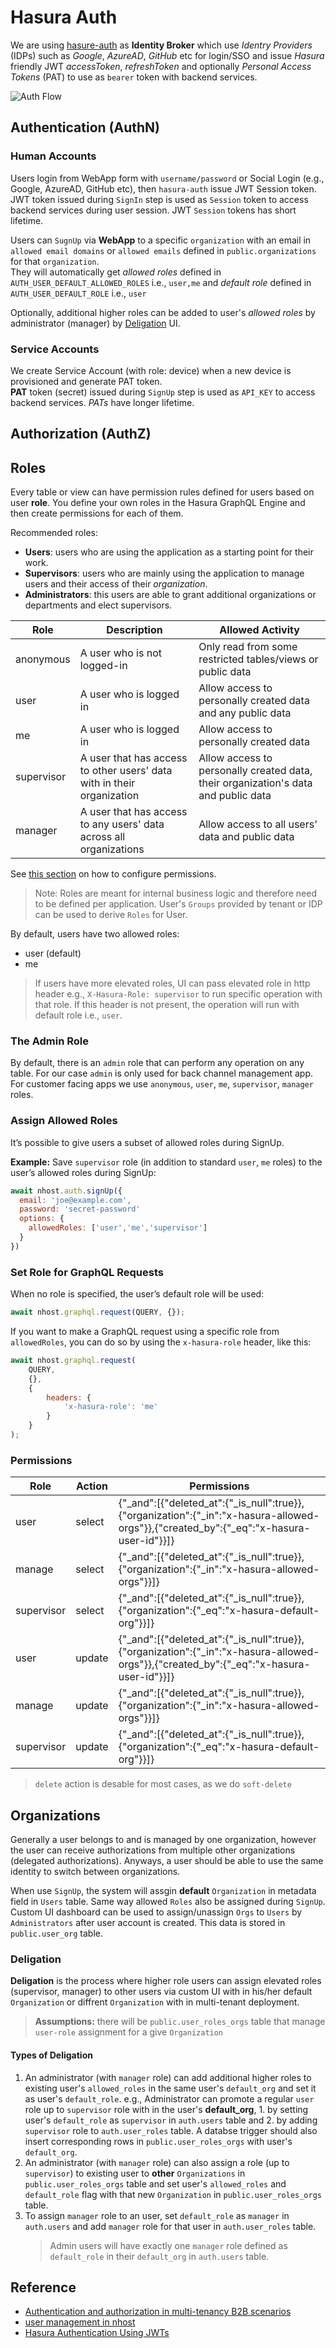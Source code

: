 # Hasura Auth

We are using [hasure-auth](https://docs.nhost.io/guides/auth/overview) as **Identity Broker** which use _Identry Providers_ (IDPs) such as _Google_, _AzureAD_, _GitHub_ etc for login/SSO and issue _Hasura_ friendly JWT _accessToken_, _refreshToken_ and optionally _Personal Access Tokens_ (PAT) to use as `bearer` token with backend services.

![Auth Flow](./images/hasura-auth.png)

## Authentication (AuthN)

### Human Accounts

Users login from WebApp form with `username/password` or Social Login (e.g., Google, AzureAD, GitHub etc), then `hasura-auth` issue JWT Session token.  
JWT token issued during `SignIn` step is used as `Session` token to access backend services during user session. JWT `Session` tokens has short lifetime.

Users can `SugnUp` via **WebApp** to a specific `organization` with an email in `allowed email domains` or `allowed emails` defined in `public.organizations` for that `organization`.  
They will automatically get _allowed roles_ defined in `AUTH_USER_DEFAULT_ALLOWED_ROLES` i.e., `user,me` and _default role_ defined in `AUTH_USER_DEFAULT_ROLE` i.e., `user`

Optionally, additional higher roles can be added to user's _allowed roles_ by administrator (manager) by [Deligation](#Deligation) UI.

### Service Accounts

We create Service Account (with role: device) when a new device is provisioned and generate PAT token.  
**PAT** token (secret) issued during `SignUp` step is used as `API_KEY` to access backend services. _PATs_ have longer lifetime.

## Authorization (AuthZ)

## Roles

Every table or view can have permission rules defined for users based on user **role**. You define your own
roles in the Hasura GraphQL Engine and then create permissions for each of them.

Recommended roles:

- **Users**: users who are using the application as a starting point for their work.
- **Supervisors**: users who are mainly using the application to manage users and their access of their _organization_.
- **Administrators**: this users are able to grant additional organizations or departments and elect supervisors.

| Role       | Description                                                            | Allowed Activity                                                                   |
| ---------- | ---------------------------------------------------------------------- | ---------------------------------------------------------------------------------- |
| anonymous  | A user who is not logged-in                                            | Only read from some restricted tables/views or public data                         |
| user       | A user who is logged in                                                | Allow access to personally created data and any public data                        |
| me         | A user who is logged in                                                | Allow access to personally created data                                            |
| supervisor | A user that has access to other users' data with in their organization | Allow access to personally created data, their organization's data and public data |
| manager    | A user that has access to any users' data across all organizations     | Allow access to all users' data and public data                                    |

See [this section](https://hasura.io/docs/latest/auth/authorization/permissions/) on how to configure permissions.

> Note: Roles are meant for internal business logic and therefore need to be defined per application. User's `Groups` provided by tenant or IDP can be used to derive `Roles` for User.

By default, users have two allowed roles:

- user (default)
- me

> If users have more elevated roles, UI can pass elevated role in http header e.g., `X-Hasura-Role: supervisor` to run specific operation with that role. If this header is not present, the operation will run with default role i.e., `user`.

### The Admin Role

By default, there is an `admin` role that can perform any operation on any table.
For our case `admin` is only used for back channel management app.
For customer facing apps we use `anonymous`, `user`, `me`, `supervisor`, `manager` roles.

### Assign Allowed Roles

It’s possible to give users a subset of allowed roles during SignUp.

**Example:** Save `supervisor` role (in addition to standard `user`, `me` roles) to the user’s allowed roles during SignUp:

```js
await nhost.auth.signUp({
  email: 'joe@example.com',
  password: 'secret-password'
  options: {
    allowedRoles: ['user','me','supervisor']
  }
})
```

### Set Role for GraphQL Requests

When no role is specified, the user’s default role will be used:

```js
await nhost.graphql.request(QUERY, {});
```

If you want to make a GraphQL request using a specific role from `allowedRoles`, you can do so by using the `x-hasura-role` header, like this:

```js
await nhost.graphql.request(
	QUERY,
	{},
	{
		headers: {
			'x-hasura-role': 'me'
		}
	}
);
```

### Permissions

| Role       | Action | Permissions                                                                                                                             |
| ---------- | ------ | --------------------------------------------------------------------------------------------------------------------------------------- |
| user       | select | {"\_and":[{"deleted_at":{"_is_null":true}},{"organization":{"_in":"x-hasura-allowed-orgs"}},{"created_by":{"_eq":"x-hasura-user-id"}}]} |
| manage     | select | {"\_and":[{"deleted_at":{"_is_null":true}},{"organization":{"_in":"x-hasura-allowed-orgs"}}]}                                           |
| supervisor | select | {"\_and":[{"deleted_at":{"_is_null":true}},{"organization":{"_eq":"x-hasura-default-org"}}]}                                            |
| user       | update | {"\_and":[{"deleted_at":{"_is_null":true}},{"organization":{"_in":"x-hasura-allowed-orgs"}},{"created_by":{"_eq":"x-hasura-user-id"}}]} |
| manage     | update | {"\_and":[{"deleted_at":{"_is_null":true}},{"organization":{"_in":"x-hasura-allowed-orgs"}}]}                                           |
| supervisor | update | {"\_and":[{"deleted_at":{"_is_null":true}},{"organization":{"_eq":"x-hasura-default-org"}}]}                                            |

> `delete` action is desable for most cases, as we do `soft-delete`

## Organizations

Generally a user belongs to and is managed by one organization, however the user can receive authorizations from multiple other organizations (delegated authorizations).
Anyways, a user should be able to use the same identity to switch between organizations.

When use `SignUp`, the system will assgin **default** `Organization` in metadata field in `Users` table. Same way allowed `Roles` also be assigned during `SignUp`.  
Custom UI dashboard can be used to assign/unassign `Orgs` to `Users` by `Administrators` after user account is created. This data is stored in `public.user_org` table.

### Deligation

**Deligation** is the process where higher role users can assign elevated roles (supervisor, manager) to other users via custom UI with in his/her default `Organization` or diffrent `Organization` with in multi-tenant deployment.

> **Assumptions:** there will be `public.user_roles_orgs` table that manage `user-role` assignment for a give `Organization`

#### Types of Deligation

1. An administrator (with `manager` role) can add additional higher roles to existing user's `allowed_roles` in the same user's `default_org` and set it as user's `default_role`.
   e.g., Administrator can promote a regular `user` role up to `supervisor` role with in the user's **default_org**, 1. by setting user's `default_role` as `supervisor` in `auth.users` table and 2. by adding `supervisor` role to `auth.user_roles` table. A databse trigger should also insert corresponding rows in `public.user_roles_orgs` with user's `default_org`.
2. An administrator (with `manager` role) can also assign a role (up to `supervisor`) to existing user to **other** `Organizations` in `public.user_roles_orgs` table and set user's `allowed_roles` and `default_role` flag with that new `Organization` in `public.user_roles_orgs` table.
3. To assign `manager` role to an user, set `default_role` as `manager` in `auth.users` and add `manager` role for that user in `auth.user_roles` table.
   > Admin users will have exactly one `manager` role defined as `default_role` in their `default_org` in `auth.users` table.

## Reference

- [Authentication and authorization in multi-tenancy B2B scenarios](https://zitadel.com/docs/guides/solution-scenarios/b2b)
- [user management in nhost](https://docs.nhost.io/guides/auth/users)
- [Hasura Authentication Using JWTs](https://hasura.io/docs/latest/auth/authentication/jwt/)
